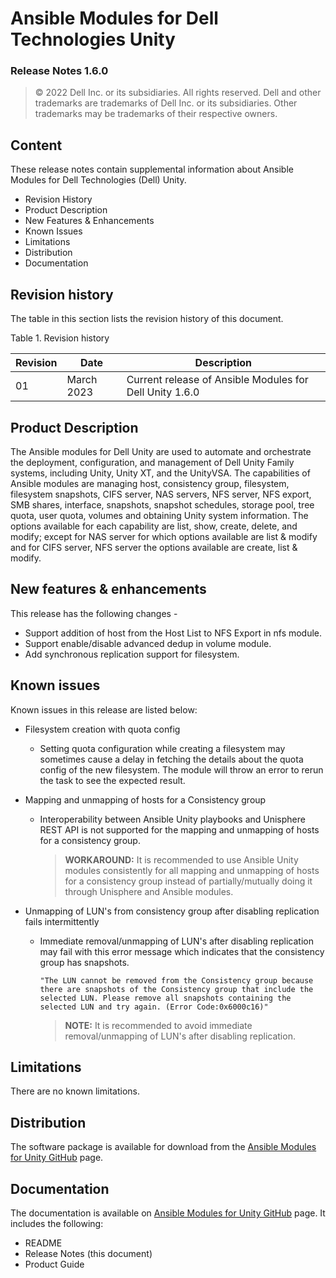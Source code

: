 **Ansible Modules for Dell Technologies Unity** 
=========================================
### Release Notes 1.6.0

>   © 2022 Dell Inc. or its subsidiaries. All rights reserved. Dell
>   and other trademarks are trademarks of Dell Inc. or its
>   subsidiaries. Other trademarks may be trademarks of their respective
>   owners.

Content
-------
These release notes contain supplemental information about Ansible
Modules for Dell Technologies (Dell) Unity.

-   Revision History
-   Product Description
-   New Features & Enhancements
-   Known Issues
-   Limitations
-   Distribution
-   Documentation

Revision history
----------------
The table in this section lists the revision history of this document.

Table 1. Revision history

| Revision | Date           | Description                                             |
|----------|----------------|---------------------------------------------------------|
| 01       | March 2023     | Current release of Ansible Modules for Dell Unity 1.6.0 |

Product Description
-------------------
The Ansible modules for Dell Unity are used to automate and orchestrate the deployment, configuration, and management of Dell Unity Family systems, including Unity, Unity XT, and the UnityVSA. The capabilities of Ansible modules are managing host, consistency group, filesystem, filesystem snapshots, CIFS server, NAS servers, NFS server, NFS export, SMB shares, interface, snapshots, snapshot schedules, storage pool, tree quota, user quota, volumes and obtaining Unity system information. The options available for each capability are list, show, create, delete, and modify; except for NAS server for which options available are list & modify and for CIFS server, NFS server the options available are create, list & modify.

New features & enhancements
---------------------------
This release has the following changes -

- Support addition of host from the Host List to NFS Export in nfs module.
- Support enable/disable advanced dedup in volume module.
- Add synchronous replication support for filesystem.

Known issues
------------
Known issues in this release are listed below:
- Filesystem creation with quota config
    - Setting quota configuration while creating a filesystem may sometimes cause a delay in fetching the details about the quota config of the new filesystem. The module will throw an error to rerun the task to see the expected result.
    
- Mapping and unmapping of hosts for a Consistency group
    - Interoperability between Ansible Unity playbooks and Unisphere REST API is not supported for the mapping and unmapping of hosts for a consistency group.
      > **WORKAROUND:** It is recommended to use Ansible Unity modules consistently for all mapping and unmapping of hosts for a consistency group instead of partially/mutually doing it through Unisphere and Ansible modules.

- Unmapping of LUN's from consistency group after disabling replication fails intermittently
    - Immediate removal/unmapping of LUN's after disabling replication may fail with this error message which indicates that the consistency group has snapshots.

        ``` "The LUN cannot be removed from the Consistency group because there are snapshots of the Consistency group that include the selected LUN. Please remove all snapshots containing the selected LUN and try again. (Error Code:0x6000c16)" ```

        > **NOTE:** It is recommended to avoid immediate removal/unmapping of LUN's after disabling replication.


Limitations
-----------
There are no known limitations.

Distribution
----------------
The software package is available for download from the [Ansible Modules
for Unity GitHub](https://github.com/dell/ansible-unity/) page.

Documentation
-------------
The documentation is available on [Ansible Modules for Unity GitHub](https://github.com/dell/ansible-unity/tree/1.6.0/docs)
page. It includes the following:
- README
- Release Notes (this document)
- Product Guide
